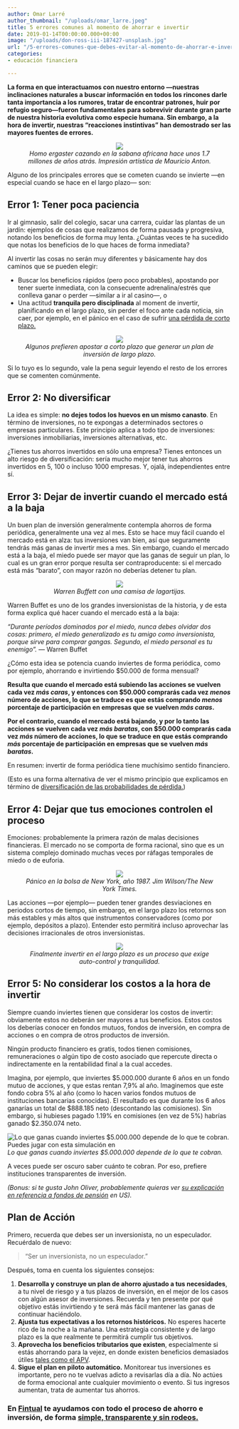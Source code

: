 ```yaml
---
author: Omar Larré
author_thumbnail: "/uploads/omar_larre.jpeg"
title: 5 errores comunes al momento de ahorrar e invertir
date: 2019-01-14T00:00:00.000+00:00
image: "/uploads/don-ross-iii-187427-unsplash.jpg"
url: "/5-errores-comunes-que-debes-evitar-al-momento-de-ahorrar-e-invertir-2567c90adc9d/"
categories:
- educación financiera

---
```

**La forma en que interactuamos con nuestro entorno —nuestras inclinaciones naturales a buscar información en todos los rincones darle tanta importancia a los rumores, tratar de encontrar patrones, huir por refugio seguro—fueron fundamentales para sobrevivir durante gran parte de nuestra historia evolutiva como especie humana. Sin embargo, a la hora de invertir, nuestras “reacciones instintivas” han demostrado ser las mayores fuentes de errores.**


<div style="text-align:center">
<figure>
<img src="/uploads/5-errores-com7122">
<figcaption><i>Homo ergaster cazando en la sabana africana hace unos 1.7 millones de años atrás. Impresión artística de Mauricio Anton.</i></figcaption>
</figure>
</div>

Alguno de los principales errores que se cometen cuando se invierte —en especial cuando se hace en el largo plazo— son:

## Error 1: Tener poca paciencia

Ir al gimnasio, salir del colegio, sacar una carrera, cuidar las plantas de un jardín: ejemplos de cosas que realizamos de forma pausada y progresiva, notando los beneficios de forma muy lenta. ¿Cuántas veces te ha sucedido que notas los beneficios de lo que haces de forma inmediata?

Al invertir las cosas no serán muy diferentes y básicamente hay dos caminos que se pueden elegir:

* Buscar los beneficios rápidos (pero poco probables), apostando por tener suerte inmediata, con la consecuente adrenalina/estrés que conlleva ganar o perder —similar a ir al casino—, o
* Una actitud **tranquila pero disciplinada** al moment de invertir, planificando en el largo plazo, sin perder el foco ante cada noticia, sin caer, por ejemplo, en el pánico en el caso de sufrir [una pérdida de corto plazo.](https://blog.fintual.cl/p%C3%A9rdidas-de-corto-plazo-t%C3%B3mate-unos-minutos-y-lee-esto-e222b63f3939)

<div style="text-align:center">
<figure>
<img src="/uploads/5-errores-com4231.jpg">
<figcaption><i>Algunos prefieren apostar a corto plazo que generar un plan de inversión de largo plazo.</i></figcaption>
</figure>
</div>

Si lo tuyo es lo segundo, vale la pena seguir leyendo el resto de los errores que se comenten comúnmente.

## Error 2: No diversificar

La idea es simple: **no dejes todos los huevos en un mismo canasto**. En término de inversiones, no te expongas a determinados sectores o empresas particulares. Este principio aplica a todo tipo de inversiones: inversiones inmobiliarias, inversiones alternativas, etc.

¿Tienes tus ahorros invertidos en sólo una empresa? Tienes entonces un alto riesgo de diversificación: sería mucho mejor tener tus ahorros invertidos en 5, 100 o incluso 1000 empresas. Y, ojalá, independientes entre sí.

## Error 3: Dejar de invertir cuando el mercado está a la baja

Un buen plan de inversión generalmente contempla ahorros de forma periódica, generalmente una vez al mes. Esto se hace muy fácil cuando el mercado está en alza: tus inversiones van bien, así que seguramente tendrás más ganas de invertir mes a mes. Sin embargo, cuando el mercado está a la baja, el miedo puede ser mayor que las ganas de seguir un plan, lo cual es un gran error porque resulta ser contraproducente: si el mercado está más “barato”, con mayor razón no deberías detener tu plan.

<div style="text-align:center">
<figure>
<img src="/uploads/5-errores-com7045.png">
<figcaption><i>Warren Buffett con una camisa de lagartijas.</i></figcaption>
</figure>
</div>

Warren Buffet es uno de los grandes inversionistas de la historia, y de esta forma explica qué hacer cuando el mercado está a la baja:

_“Durante períodos dominados por el miedo, nunca debes olvidar dos cosas: primero, el miedo generalizado es tu amigo como inversionista, porque sirve para comprar gangas. Segundo, el miedo personal es tu enemigo”._
— Warren Buffet

¿Cómo esta idea se potencia cuando inviertes de forma periódica, como por ejemplo, ahorrando e invirtiendo $50.000 de forma mensual?

**Resulta que cuando el mercado está subiendo las acciones se vuelven cada vez _más caras_, y entonces con $50.000 comprarás cada vez _menos_ número de acciones, lo que se traduce es que estás comprando _menos_ porcentaje de participación en empresas que se vuelven _más caras_.**

**Por el contrario, cuando el mercado está bajando, y por lo tanto las acciones se vuelven cada vez _más baratas_, con $50.000 comprarás cada vez _más_ número de acciones, lo que se traduce en que estás comprando _más_ porcentaje de participación en empresas que se vuelven _más baratas_.**

En resumen: invertir de forma periódica tiene muchísimo sentido financiero.

(Esto es una forma alternativa de ver el mismo principio que explicamos en término de [diversificación de las probabilidades de pérdida.](https://blog.fintual.cl/c%C3%B3mo-tener-un-poco-de-suerte-al-invertir-en-fintual-95c42d6b850c))

## Error 4: Dejar que tus emociones controlen el proceso

Emociones: probablemente la primera razón de malas decisiones financieras. El mercado no se comporta de forma racional, sino que es un sistema complejo dominado muchas veces por ráfagas temporales de miedo o de euforia.

<div style="text-align:center">
<figure>
<img src="/uploads/5-errores-com7398">
<figcaption><i>Pánico en la bolsa de New York, año 1987. Jim Wilson/The New York Times.</i></figcaption>
</figure>
</div>

Las acciones —por ejemplo— pueden tener grandes desviaciones en periodos cortos de tiempo, sin embargo, en el largo plazo los retornos son más estables y más altos que instrumentos conservadores (como por ejemplo, depósitos a plazo). Entender esto permitirá incluso aprovechar las decisiones irracionales de otros inversionistas.

<div style="text-align:center">
<figure>
<img src="/uploads/5-errores-com5688">
<figcaption><i>Finalmente invertir en el largo plazo es un proceso que exige auto-control y tranquilidad.</i></figcaption>
</figure>
</div>

## Error 5: No considerar los costos a la hora de invertir

Siempre cuando inviertes tienen que considerar los costos de invertir: obviamente estos no deberán ser mayores a tus beneficios. Estos costos los deberías conocer en fondos mutuos, fondos de inversión, en compra de acciones o en compra de otros productos de inversión.

Ningún producto financiero es gratis, todos tienen comisiones, remuneraciones o algún tipo de costo asociado que repercute directa o indirectamente en la rentabilidad final a la cual accedes.

Imagina, por ejemplo, que inviertes $5.000.000 durante 6 años en un fondo mutuo de acciones, y que estas rentan 7,9% al año. Imaginemos que este fondo cobra 5% al año (como lo hacen varios fondos mutuos de instituciones bancarias conocidas). El resultado es que durante los 6 años ganarías un total de $888.185 neto (descontando las comisiones). Sin embargo, si hubieses pagado 1.19% en comisiones (en vez de 5%) habrías ganado $2.350.074 neto.

![Lo que ganas cuando inviertes $5.000.000 depende de lo que te cobran. Puedes jugar con esta simulación en ](https://cdn-images-1.medium.com/max/2000/1*nFNUDcwPf0xkz68KmODv9w.png)_Lo que ganas cuando inviertes $5.000.000 depende de lo que te cobran._

A veces puede ser oscuro saber cuánto te cobran. Por eso, prefiere instituciones transparentes de inversión.

_(Bonus: si te gusta John Oliver, probablemente quieras ver_ [_su explicación en referencia a fondos de pensión_](https://www.youtube.com/watch?v=gvZSpET11ZY) _en US)._

## Plan de Acción

Primero, recuerda que debes ser un inversionista, no un especulador. Recuérdalo de nuevo:

> “Ser un inversionista, no un especulador.”

Después, toma en cuenta los siguientes consejos:

1. **Desarrolla y construye un plan de ahorro ajustado a tus necesidades**, a tu nivel de riesgo y a tus plazos de inversión, en el mejor de los casos con algún asesor de inversiones. Recuerda y ten presente por qué objetivo estás invirtiendo y te será más fácil mantener las ganas de continuar haciéndolo.
2. **Ajusta tus expectativas a los retornos históricos.** No esperes hacerte rico de la noche a la mañana. Una estrategia consistente y de largo plazo es la que realmente te permitirá cumplir tus objetivos.
3. **Aprovecha los beneficios tributarios que existen**, especialmente si estás ahorrando para la vejez, en donde existen beneficios demasiados útiles [tales como el APV](https://fintual.cl/apv).
4. **Sigue el plan en piloto automático.** Monitorear tus inversiones es importante, pero no te vuelvas adicto a revisarlas día a día. No actúes de forma emocional ante cualquier movimiento o evento. Si tus ingresos aumentan, trata de aumentar tus ahorros.

### En [Fintual](https://fintual.cl/?utm_source=medium.com&utm_medium=referral&utm_campaign=consideration&utm_content=5+errores-165) te ayudamos con todo el proceso de ahorro e inversión, de forma [simple, transparente y sin rodeos.](https://fintual.cl/simple/?utm_source=medium.com&utm_medium=referral&utm_campaign=consideration&utm_content=5+errores+simple-166)